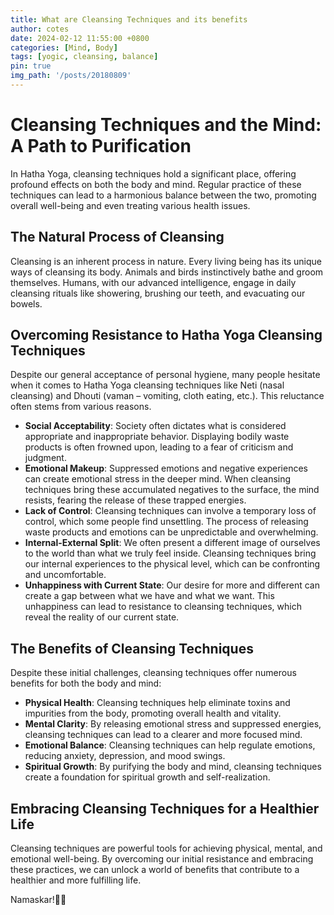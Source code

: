 ```yaml
---
title: What are Cleansing Techniques and its benefits
author: cotes
date: 2024-02-12 11:55:00 +0800
categories: [Mind, Body]
tags: [yogic, cleansing, balance]
pin: true
img_path: '/posts/20180809'
---
```


# Cleansing Techniques and the Mind: A Path to Purification

In Hatha Yoga, cleansing techniques hold a significant place, offering profound effects on both the body and mind. Regular practice of these techniques can lead to a harmonious balance between the two, promoting overall well-being and even treating various health issues.

## The Natural Process of Cleansing

Cleansing is an inherent process in nature. Every living being has its unique ways of cleansing its body. Animals and birds instinctively bathe and groom themselves. Humans, with our advanced intelligence, engage in daily cleansing rituals like showering, brushing our teeth, and evacuating our bowels.

## Overcoming Resistance to Hatha Yoga Cleansing Techniques

Despite our general acceptance of personal hygiene, many people hesitate when it comes to Hatha Yoga cleansing techniques like Neti (nasal cleansing) and Dhouti (vaman – vomiting, cloth eating, etc.). This reluctance often stems from various reasons.

- **Social Acceptability**: Society often dictates what is considered appropriate and inappropriate behavior. Displaying bodily waste products is often frowned upon, leading to a fear of criticism and judgment.
- **Emotional Makeup**: Suppressed emotions and negative experiences can create emotional stress in the deeper mind. When cleansing techniques bring these accumulated negatives to the surface, the mind resists, fearing the release of these trapped energies.
- **Lack of Control**: Cleansing techniques can involve a temporary loss of control, which some people find unsettling. The process of releasing waste products and emotions can be unpredictable and overwhelming.
- **Internal-External Split**: We often present a different image of ourselves to the world than what we truly feel inside. Cleansing techniques bring our internal experiences to the physical level, which can be confronting and uncomfortable.
- **Unhappiness with Current State**: Our desire for more and different can create a gap between what we have and what we want. This unhappiness can lead to resistance to cleansing techniques, which reveal the reality of our current state.

## The Benefits of Cleansing Techniques

Despite these initial challenges, cleansing techniques offer numerous benefits for both the body and mind:

- **Physical Health**: Cleansing techniques help eliminate toxins and impurities from the body, promoting overall health and vitality.
- **Mental Clarity**: By releasing emotional stress and suppressed energies, cleansing techniques can lead to a clearer and more focused mind.
- **Emotional Balance**: Cleansing techniques can help regulate emotions, reducing anxiety, depression, and mood swings.
- **Spiritual Growth**: By purifying the body and mind, cleansing techniques create a foundation for spiritual growth and self-realization.

## Embracing Cleansing Techniques for a Healthier Life

Cleansing techniques are powerful tools for achieving physical, mental, and emotional well-being. By overcoming our initial resistance and embracing these practices, we can unlock a world of benefits that contribute to a healthier and more fulfilling life.

Namaskar!🙏✨